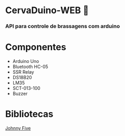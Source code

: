 # CervaDuino-WEB :beer:
### API para controle de brassagens com arduino 

# Componentes

- Arduino Uno
- Bluetooth HC-05
- SSR Relay
- DS18B20
- LM35
- SCT-013-100
- Buzzer

# Bibliotecas

[Johnny Five](https://github.com/rwaldron/johnny-five)

